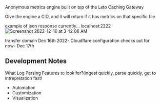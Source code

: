  Anonymous metrics engine built on top of the Leto Caching Gateway
 
 Give the engine a CID, and it will return if it has metrics on that specific file

example of json response currently... localhost:2222
![Screenshot 2022-12-10 at 3 42 08 AM](https://user-images.githubusercontent.com/30084404/206844865-488ff7d9-969c-44fe-9671-63e6d7140b38.png)

transfer domain Dec 16th 2022- Cloudflare configuration checks out for now- Dec 17th

## Development Notes

 What Log Parsing Features to look for?(ingest quickly, parse quickly, get to intrepretation fast!
- Automation
- Customization
- Visualization
